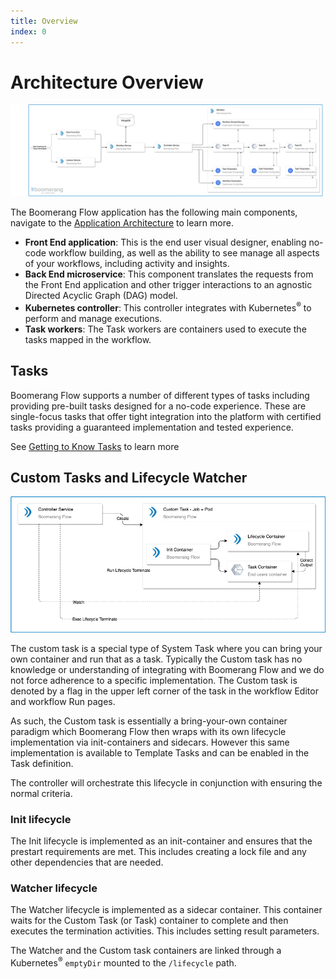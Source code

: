 ```yaml
---
title: Overview
index: 0
---
```


# Architecture Overview

![Architecture](./assets/img/boomerang-flow-architecture-components.png)

The Boomerang Flow application has the following main components, navigate to the [Application Architecture](/boomerang-flow/architecture/application) to learn more.

- **Front End application**: This is the end user visual designer, enabling no-code workflow building, as well as the ability to see manage all aspects of your workflows, including activity and insights.
- **Back End microservice**: This component translates the requests from the Front End application and other trigger interactions to an agnostic Directed Acyclic Graph (DAG) model.
- **Kubernetes controller**: This controller integrates with Kubernetes<sup>®</sup> to perform and manage executions.
- **Task workers**: The Task workers are containers used to execute the tasks mapped in the workflow.

## Tasks

Boomerang Flow supports a number of different types of tasks including providing pre-built tasks designed for a no-code experience. These are single-focus tasks that offer tight integration into the platform with certified tasks providing a guaranteed implementation and tested experience.

See [Getting to Know Tasks](/boomerang-flow/getting-to-know/tasks) to learn more

## Custom Tasks and Lifecycle Watcher

![Architecture](./assets/img/boomerang-flow-architecture-customtask.png)

The custom task is a special type of System Task where you can bring your own container and run that as a task. Typically the Custom task has no knowledge or understanding of integrating with Boomerang Flow and we do not force adherence to a specific implementation. The Custom task is denoted by a flag in the upper left corner of the task in the workflow Editor and workflow Run pages.

As such, the Custom task is essentially a bring-your-own container paradigm which Boomerang Flow then wraps with its own lifecycle implementation via init-containers and sidecars. However this same implementation is available to Template Tasks and can be enabled in the Task definition.

The controller will orchestrate this lifecycle in conjunction with ensuring the normal criteria.

### Init lifecycle

The Init lifecycle is implemented as an init-container and ensures that the prestart requirements are met. This includes creating a lock file and any other dependencies that are needed.

### Watcher lifecycle

The Watcher lifecycle is implemented as a sidecar container. This container waits for the Custom Task (or Task) container to complete and then executes the termination activities. This includes setting result parameters.

The Watcher and the Custom task containers are linked through a Kubernetes<sup>®</sup> `emptyDir` mounted to the `/lifecycle` path.
